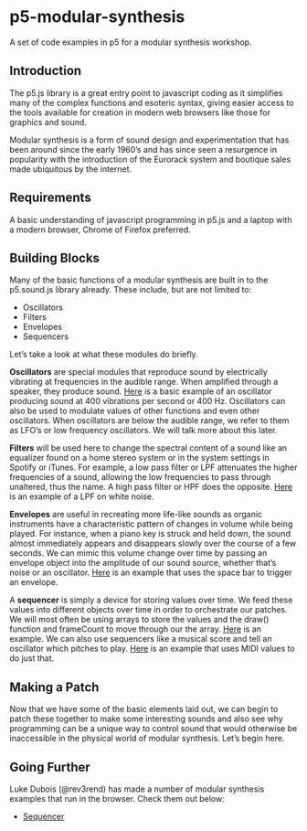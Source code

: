 # p5-modular-synthesis
A set of code examples in p5 for a modular synthesis workshop.

<h2>Introduction</h2>

The p5.js library is a great entry point to javascript coding as it simplifies many of the complex functions and esoteric syntax, giving easier access to the tools available for creation in modern web browsers like those for graphics and sound.

Modular synthesis is a form of sound design and experimentation that has been around since the early 1960’s and has since seen a resurgence in popularity with the introduction of the Eurorack system and boutique sales made ubiquitous by the internet.  

<h2>Requirements</h2>

A basic understanding of javascript programming in p5.js and a laptop with a modern browser, Chrome of Firefox preferred.  

<h2>Building Blocks</h2>

Many of the basic functions of a modular synthesis are built in to the p5.sound.js library already.  These include, but are not limited to:

<ul>
  <li>Oscillators</li>
  <li>Filters</li>
  <li>Envelopes</li>
  <li>Sequencers</li>
</ul>

Let’s take a look at what these modules do briefly.

<b>Oscillators</b> are special modules that reproduce sound by electrically vibrating at frequencies in the audible range.  When amplified through a speaker, they produce sound.  <a href="https://editor.p5js.org/billythemusical/sketches/KtG4EUYGU">Here</a> is a basic example of an oscillator producing sound at 400 vibrations per second or 400 Hz.  Oscillators can also be used to modulate values of other functions and even other oscillators.  When oscillators are below the audible range, we refer to them as LFO’s or low frequency oscillators.  We will talk more about this later.  

<b>Filters</b> will be used here to change the spectral content of a sound like an equalizer found on a home stereo system or in the system settings in Spotify or iTunes.  For example, a low pass filter or LPF attenuates the higher frequencies of a sound, allowing the low frequencies to pass through unaltered, thus the name.  A high pass filter or HPF does the opposite.  <a href="https://editor.p5js.org/billythemusical/sketches/OtAFcMUq9">Here</a> is an example of a LPF on white noise.  

<b>Envelopes</b> are useful in recreating more life-like sounds as organic instruments have a characteristic pattern of changes in volume while being played.  For instance, when a piano key is struck and held down, the sound almost immediately appears and disappears slowly over the course of a few seconds.  We can mimic this volume change over time by passing an envelope object into the amplitude of our sound source, whether that’s noise or an oscillator.  <a href="https://editor.p5js.org/billythemusical/sketches/ttn3ofn_N">Here</a> is an example that uses the space bar to trigger an envelope.

A <b>sequencer</b> is simply a device for storing values over time.  We feed these values into different objects over time in order to orchestrate our patches.  We will most often be using arrays to store the values and the draw() function and frameCount to move through our the array.  <a href="https://editor.p5js.org/billythemusical/sketches/1Cgm0sKHT">Here</a> is an example.  We can also use sequencers like a musical score and tell an oscillator which pitches to play.  <a href="https://editor.p5js.org/billythemusical/sketches/E8MGsFYwn">Here</a> is an example that uses MIDI values to do just that.

<h2>Making a Patch</h2>

Now that we have some of the basic elements laid out, we can begin to patch these together to make some interesting sounds and also see why programming can be a unique way to control sound that would otherwise be inaccessible in the physical world of modular synthesis.  Let’s begin here.

<h2>Going Further</h2>

Luke Dubois (@rev3rend) has made a number of modular synthesis examples that run in the browser.  Check them out below:
<ul>
  <li><a href="https://www.openprocessing.org/sketch/761918">Sequencer<a></li>
  </ul>

